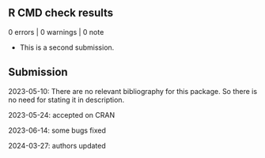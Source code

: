 ## R CMD check results

0 errors | 0 warnings | 0 note

* This is a second submission.

## Submission

2023-05-10: There are no relevant bibliography for this package.
So there is no need for stating it in description.

2023-05-24: accepted on CRAN

2023-06-14: some bugs fixed 

2024-03-27: authors updated